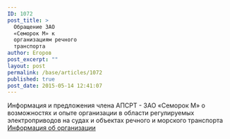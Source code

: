 ```yaml
---
ID: 1072
post_title: >
  Обращение ЗАO
  «Семорок М» к
  организациям речного
  транспорта
author: Егоров
post_excerpt: ""
layout: post
permalink: /base/articles/1072
published: true
post_date: 2015-05-14 12:41:07
---
```

Информация и предложения члена АПСРТ - ЗАО «Семорок М» о возможностях и опыте организации в области регулируемых электроприводов на судах и объектах речного и морского транспорта
<a href="http://www.apsrt.ru/wp-content/uploads/2015/05/Информация-об-организации-.pdf">Информация об организации</a>
